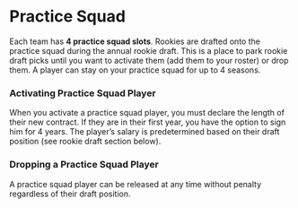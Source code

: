 # Practice Squad

Each team has **4 practice squad slots**.  Rookies are drafted onto the practice squad during the annual rookie draft.  This is a place to park rookie draft picks until you want to activate them (add them to your roster) or drop them.  A player can stay on your practice squad for up to 4 seasons.

### Activating Practice Squad Player

When you activate a practice squad player, you must declare the length of their new contract.  If they are in their first year, you have the option to sign him for 4 years.  The player’s salary is predetermined based on their draft position (see rookie draft section below).

### Dropping a Practice Squad Player

A practice squad player can be released at any time without penalty regardless of their draft position.
